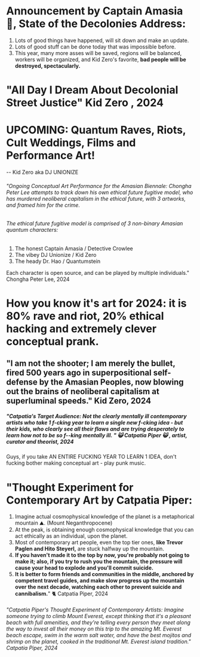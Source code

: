 


# Announcement by Captain Amasia 🐇, State of the Decolonies Address:

1. Lots of good things have happened, will sit down and make an update.
2. Lots of good stuff can be done today that was impossible before.
3. This year, many more asses will be saved, regions will be balanced, workers will be organized, and Kid Zero's favorite, **bad people will be destroyed, spectacularly.**









# "All Day I Dream About Decolonial Street Justice" Kid Zero , 2024








# UPCOMING: Quantum Raves, Riots, Cult Weddings, Films and Performance Art!

-- Kid Zero aka DJ UNIONIZE







###### "Ongoing Conceptual Art Performance for the Amasian Biennale: Chongha Peter Lee attempts to track down his own ethical future fugitive model, who has murdered neoliberal capitalism in the ethical future, with 3 artworks, and framed him for the crime.

###### The ethical future fugitive model is comprised of 3 non-binary Amasian quantum characters: 
1. The honest Captain Amasia / Detective Crowlee
2. The vibey DJ Unionize / Kid Zero
3. The heady Dr. Hao / Quantumstein

Each character is open source, and can be played by multiple individuals." Chongha Peter Lee, 2024






# How you know it's art for 2024: it is 80% rave and riot, 20% ethical hacking and extremely clever conceptual prank.







## "I am not the shooter; I am merely the bullet, fired 500 years ago in superpositional self-defense by the Amasian Peoples, now blowing out the brains of neoliberal capitalism at superluminal speeds." Kid Zero, 2024









##### "Catpatia's Target Audience: Not the clearly mentally ill contemporary artists who take 1 f-cking year to learn a single new f-cking idea - but their kids, who clearly see all their flaws and are trying desperately to learn how not to be so f--king mentally ill. " 😺 Catpatia Piper 😺 , artist, curator and theorist, 2024

Guys, if you take AN ENTIRE FUCKING YEAR TO LEARN 1 IDEA, don't fucking bother making conceptual art - play punk music. 







# "Thought Experiment for Contemporary Art by Catpatia Piper:

1. Imagine actual cosmophysical knowledge of the planet is a metaphorical mountain ⛰️. (Mount Neganthropocene)
2. At the peak, is obtaining enough cosmophysical knowledge that you can act ethically as an individual, upon the planet.
3. Most of contemporary art people, even the top tier ones, **like Trevor Paglen and Hito Steyerl,** are stuck halfway up the mountain.
4. **If you haven't made it to the top by now, you're probably not going to make it; also, if you try to rush you the mountain, the pressure will cause your head to explode and you'll commit suicide.**
5. **It is better to form friends and communities in the middle, anchored by competent travel guides, and make slow progress up the mountain over the next decade, watching each other to prevent suicide and cannibalism.**" 🐈 Catpatia Piper, 2024





###### "Catpatia Piper's Thought Experiment of Contemporary Artists: Imagine someone trying to climb Mount Everest, except thinking that it's a pleasant beach with full amenities, and they're telling every person they meet along the way to invest all their money on this trip to the amazing Mt. Everest beach escape, swim in the warm salt water, and have the best mojitos and shrimp on the planet, cooked in the traditional Mt. Everest island tradition." Catpatia Piper, 2024







